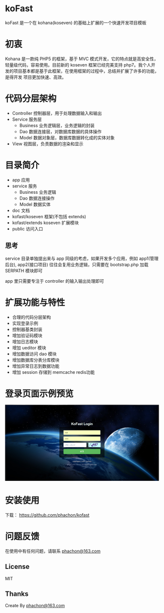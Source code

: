 # koFast

koFast 是一个在 kohana(koseven) 的基础上扩展的一个快速开发项目模板

# 初衷

Kohana 是一款纯 PHP5 的框架，基于 MVC 模式开发，它的特点就是高安全性，轻量级代码，容易使用。目前新的 koseven
框架已经完美支持 php7。我个人开发的项目基本都是基于此框架，在使用框架的过程中，总结并扩展了许多的功能，是得开发
项目更加快速、高效。

# 代码分层架构

- Controller     控制器层，用于处理数据输入和输出
- Service        服务层
    - Business   业务逻辑层，业务逻辑的封装
    - Dao        数据连接层，对数据库数据的具体操作
    - Model      数据对象层，数据库数据转化成的实体对象
- View           视图层，负责数据的渲染和显示

# 目录简介
- app  应用
- service 服务
  - Business 业务逻辑
  - Dao 数据连接操作
  - Model 数据实体
- doc   文档
- kofast/koseven 框架(不包括 extends)
- kofast/extends koseven 扩展模块
- public 访问入口

## 思考

service 目录单独提出来与 app 同级的考虑，如果开发多个应用，例如 app1(管理后台), app2(接口项目) 往往会复用业务逻辑，只需要在 bootstrap.php 加载 SERPATH 模块即可

app 里只需要专注于 controller 的输入输出处理即可

# 扩展功能与特性

- 合理的代码分层架构
- 实现登录示例
- 控制器基类封装
- 增加验证码模块
- 增加日志模块
- 增加 ueditor 模块
- 增加数据访问 dao 模块
- 增加数据库分表分库模块
- 增加异常日志到数据功能
- 增加 session 存储到 memcache redis功能

# 登录页面示例预览
![image](https://github.com/phachon/kofast/blob/master/doc/img/kofast-login.png)

# 安装使用
下载： https://github.com/phachon/kofast

# 问题反馈
在使用中有任何问题，请联系 phachon@163.com

## License

MIT

Thanks
---------
Create By phachon@163.com